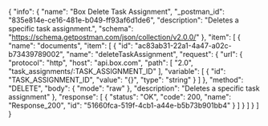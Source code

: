 {
  "info": {
    "name": "Box Delete Task Assignment",
    "_postman_id": "835e814e-ce16-481e-b049-ff93af6d1de6",
    "description": "Deletes a specific task assignment.",
    "schema": "https://schema.getpostman.com/json/collection/v2.0.0/"
  },
  "item": [
    {
      "name": "documents",
      "item": [
        {
          "id": "ac83ab31-22a1-4a47-a02c-b73439789002",
          "name": "deleteTaskAssignment",
          "request": {
            "url": {
              "protocol": "http",
              "host": "api.box.com",
              "path": [
                "2.0",
                "task_assignments/:TASK_ASSIGNMENT_ID"
              ],
              "variable": [
                {
                  "id": "TASK_ASSIGNMENT_ID",
                  "value": "{}",
                  "type": "string"
                }
              ]
            },
            "method": "DELETE",
            "body": {
              "mode": "raw"
            },
            "description": "Deletes a specific task assignment"
          },
          "response": [
            {
              "status": "OK",
              "code": 200,
              "name": "Response_200",
              "id": "51660fca-519f-4cb1-a44e-b5b73b901bb4"
            }
          ]
        }
      ]
    }
  ]
}